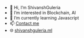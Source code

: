- 👋 Hi, I’m ShivanshGuleria
- 👀 I’m interested in Blockchain, AI
- 🌱 I’m currently learning Javascript
- 📫 [Contact me](contact@shivanshguleria.ml)
- 🌐 [shivanshguleria.ml](https://shivanshguleria.ml)

